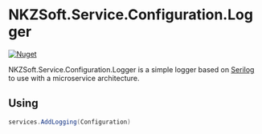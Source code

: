 # NKZSoft.Service.Configuration.Logger

[![Nuget](https://img.shields.io/nuget/v/NKZSoft.Service.Configuration.Logger?style=plastic)](https://www.nuget.org/packages/fluentassertions.analyzers/)

NKZSoft.Service.Configuration.Logger is a simple logger based on [Serilog](https://github.com/serilog/serilog) to use with a microservice architecture.

## Using
```csharp
services.AddLogging(Configuration)
